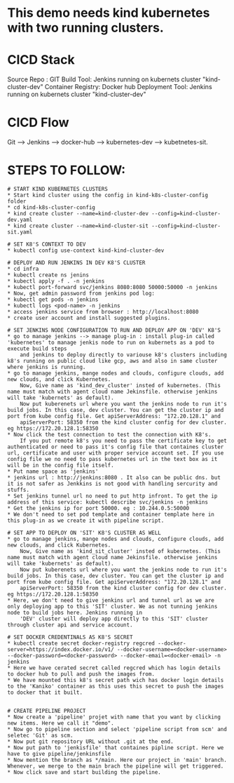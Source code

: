 # This demo needs kind kubernetes with two running clusters.

# CICD Stack
Source Repo : GIT
Build Tool: Jenkins running on kubernets cluster "kind-cluster-dev"
Container Registry: Docker hub
Deployment Tool: Jenkins running on kubernets cluster "kind-cluster-dev"


# CICD Flow
Git --> Jenkins --> docker-hub --> kubernetes-dev --> kubetnetes-sit.


# STEPS TO FOLLOW:

    # START KIND KUBERNETES CLUSTERS
    * Start kind cluster using the config in kind-k8s-cluster-config folder
    * cd kind-k8s-cluster-config
    * kind create cluster --name=kind-cluster-dev --config=kind-cluster-dev.yaml
    * kind create cluster --name=kind-cluster-sit --config=kind-cluster-sit.yaml

    # SET K8'S CONTEXT TO DEV
    * kubectl config use-context kind-kind-cluster-dev

    # DEPLOY AND RUN JENKINS IN DEV K8'S CLUSTER
    * cd infra
    * kubectl create ns jenins
    * kubectl apply -f . -n jenkins
    * kubectl port-forward svc/jenkins 8080:8080 50000:50000 -n jenkins
    * Now, get admin password from jenkins pod log:
    * kubectl get pods -n jenkins
    * kubectl logs <pod-name> -n jenkins
    * access jenkins service from browser : http://localhost:8080
    * create user account and install suggested plugins.

    # SET JENKINS NODE CONFIGURATION TO RUN AND DEPLOY APP ON 'DEV' K8'S
    * go to manage jenkins --> manage plug-in : install plug-in called 'kubernetes' to manage jenkis node to run on kubernets as a pod to execute build steps
        and jenkins to deploy directly to variouse k8's clusters including k8's running on public cloud like gcp, aws and also in same cluster where jenkins is running.
    * go to manage jenkins, mange nodes and clouds, configure clouds, add new clouds, and click Kubernetes.
        Now, Give name as 'kind_dev_cluster' insted of kubernetes. (This name must match with agent cloud name Jekinsfile. otherwise jenkins will take 'kubernets' as default). 
        Now put kuberenets url where you want the jenkins node to run it's build jobs. In this case, dev cluster. You can get the cluster ip and port from kube config file. Get apiServerAddress: "172.20.128.1" and 
        apiServerPort: 58350 from the kind cluster config for dev cluster. eg https://172.20.128.1:58350
    * Now click the test connection to test the connection with K8's. 
        If you put remote k8's you need to pass the certificate key to get authenticated or need to pass it's config file that containes cluster url, certificate and user with proper service account set. If you use config file we no need to pass kubernetes url in the text box as it will be in the config file itself.
    * Put name space as 'jenkins'
    * jenkins url : http://jenkins:8080 . It also can be public dns. but it is not safer as Jenkkins is not good with handling sercurity and stuffs.
    * Set jenkins tunnel url no need to put http infront. To get the ip address of this service: kubectl describe svc/jenkins -n jenkins
    * Get the jenkins ip for port 50000. eg : 10.244.0.5:50000 
    * We don't need to set pod template and container template here in this plug-in as we create it with pipeline script.

    # SET APP TO DEPLOY ON 'SIT' K8'S CLUSTER AS WELL
    * go to manage jenkins, mange nodes and clouds, configure clouds, add new clouds, and click Kubernetes.
        Now, Give name as 'kind_sit_cluster' insted of kubernetes. (This name must match with agent cloud name Jekinsfile. otherwise jenkins will take 'kubernets' as default). 
        Now put kuberenets url where you want the jenkins node to run it's build jobs. In this case, dev cluster. You can get the cluster ip and port from kube config file. Get apiServerAddress: "172.20.128.1" and 
        apiServerPort: 58350 from the kind cluster config for dev cluster. eg https://172.20.128.1:58350
    * Here, we don't need to give jenkins url and tunnel url as we are only deploying app to this 'SIT' cluster. We as not tunning jenkins node to build jobs here. Jenkins running in
        'DEV' cluster will deploy app directly to this 'SIT' cluster through cluster api and service account.

    # SET DOCKER CREDENTINALS AS K8'S SECRET
    * kubectl create secret docker-registry regcred --docker-server=https://index.docker.io/v1/ --docker-username=<docker-username> --docker-password=<docker-password> --docker-email=<docker-email> -n jenkins
    * Here we have cerated secret called regcred which has login details to docker hub to pull and push the images from.
    * We have mounted this k8's secret path wich has docker login details to the 'Kaniko' container as this uses this secret to push the images to docker that it built.


    # CREATE PIPELINE PROJECT
    * Now create a 'pipeline' projet with name that you want by clicking new items. Here we call it "demo".
    * Now go to pipeline section and select 'pipeline script from scm' and seletec 'Git' as scm.
    * Now put git repository URL without .git at the end.
    * Now put path to 'jenkisfile' that containes pipline script. Here we have to give pipeline/jenkinsfile
    * Now mention the branch as */main. Here our project in 'main' branch. Whenever, we merge to the main brach the pipeline will get triggered.
    * Now click save and start building the pipeline.
